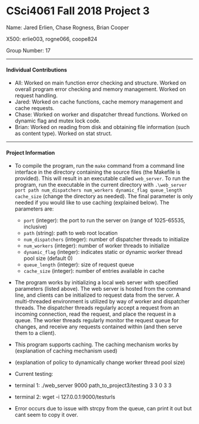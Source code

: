 CSci4061 Fall 2018 Project 3
============================
Name: Jared Erlien, Chase Rogness, Brian Cooper

X500: erlie003, rogne066, coope824

Group Number: 17
___
#### Individual Contributions
- All: Worked on main function error checking and structure. Worked on overall program error checking and memory management. Worked on request handling.
- Jared: Worked on cache functions, cache memory management and cache requests.
- Chase: Worked on worker and dispatcher thread functions. Worked on dynamic flag and mutex lock code.
- Brian: Worked on reading from disk and obtaining file information (such as content type). Worked on stat struct.
___
#### Project Information
- To compile the program, run the `make` command from a command line interface in the directory containing the source files (the Makefile is provided). This will result in an executable called `web_server`.
To run the program, run the executable in the current directory with `.\web_server port path num_dispatchers num_workers dynamic_flag queue_length cache_size` (change the directory as needed). The final parameter is only needed if you would like to use caching (explained below). The parameters are:

  - `port` (integer): the port to run the server on (range of 1025-65535, inclusive)
  - `path` (string): path to web root location
  - `num_dispatchers` (integer): number of dispatcher threads to initialize
  - `num_workers` (integer): number of worker threads to initialize
  - `dynamic_flag` (integer): indicates static or dynamic worker thread pool size (default 0)
  - `queue_length` (integer): size of request queue
  - `cache_size` (integer): number of entries available in cache


- The program works by initializing a local web server with specified parameters (listed above). The web server is hosted from the command line, and clients can be initialized to request data from the server. A multi-threaded environment is utilized by way of worker and dispatcher threads. The dispatcher threads regularly accept a request from an incoming connection, read the request, and place the request in a queue. The worker threads regularly monitor the request queue for changes, and receive any requests contained within (and then serve them to a client).
- This program supports caching. The caching mechanism works by (explanation of caching mechanism used)
- (explanation of policy to dynamically change worker thread pool size) 

- Current testing:
- terminal 1: ./web_server 9000 path_to_project3/testing 3 3 0 3 3
- terminal 2: wget -i 127.0.0.1:9000/testurls
- Error occurs due to issue with strcpy from the queue, can print it out but cant seem to copy it over.
